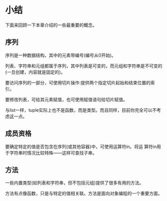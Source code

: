 # 小结

下面来回顾一下本章介绍的一些最重要的概念。  

## 序列

序列是一种数据结构，其中的元素带编号(编号从0开始)。  

列表、字符串和元组都属于序列，其中列表是可变的，而元组和字符串是不可变的(一旦创建，内容就是固定的)。

要访问序列的一部分，可使用切片操作:提供两个指定切片起始和结束位置的索引。

要修改列表，可给其元素赋值，也可使用赋值语句给切片赋值。

与list一样，tuple实际上也不是函数，而是类型。而且同样，目前你完全可以不考虑这一点。

## 成员资格

要确定特定的值是否包含在序列(或其他容器)中，可使用运算符in。将运 算符in用于字符串时情况比较特殊——这样可查找子串。

## 方法

一些内置类型(如列表和字符串，但不包括元组)提供了很多有用的方法。

方法有点像函数，只是与特定的值相关联。方法是面向对象编程的一个重要方面。